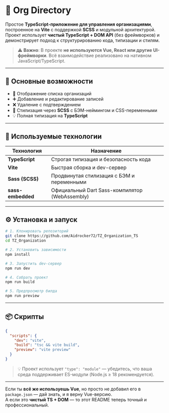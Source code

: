# 📘 Org Directory

Простое **TypeScript-приложение для управления организациями**, построенное на **Vite** с поддержкой **SCSS** и модульной архитектурой.  
Проект использует **чистый TypeScript + DOM API** (без фреймворков) и демонстрирует подход к структурированию кода, типизации и стилям.

> ⚠️ **Важно**: В проекте **не используются Vue, React или другие UI-фреймворки**. Всё взаимодействие реализовано на нативном JavaScript/TypeScript.

---

## 🚀 Основные возможности

- 📄 Отображение списка организаций  
- ➕ Добавление и редактирование записей  
- ❌ Удаление с подтверждением  
- 🎨 Стилизация через **SCSS** с БЭМ-неймингом и CSS-переменными  
- 💡 Полная типизация на **TypeScript**

---

## 🧩 Используемые технологии

| Технология        | Назначение                              |
|-------------------|-----------------------------------------|
| **TypeScript**    | Строгая типизация и безопасность кода   |
| **Vite**          | Быстрая сборка и dev-сервер             |
| **Sass (SCSS)**   | Продвинутая стилизация с БЭМ и переменными |
| **sass-embedded** | Официальный Dart Sass-компилятор (WebAssembly) |

---

## ⚙️ Установка и запуск

```bash
# 1. Клонировать репозиторий
git clone https://github.com/Aidrocker72/TZ_Organization_TS
cd TZ_Organization

# 2. Установить зависимости
npm install

# 3. Запустить dev-сервер
npm run dev

# 4. Собрать проект
npm run build

# 5. Предпросмотр билда
npm run preview
```

---

## 📦 Скрипты

```json
{
  "scripts": {
    "dev": "vite",
    "build": "tsc && vite build",
    "preview": "vite preview"
  }
}
```

> 💡 Проект использует `"type": "module"` — убедитесь, что ваша среда поддерживает ES-модули (Node.js ≥ 18 рекомендуется).

---

Если ты **всё же используешь Vue**, но просто не добавил его в `package.json` — дай знать, и я верну Vue-версию.  
А если это **чистый TS + DOM** — то этот README теперь точный и профессиональный.